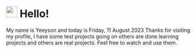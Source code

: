  <h1>
    <img src="https://emojis.slackmojis.com/emojis/images/1643510097/45343/hi.gif?1643510097" width="30"/> 
    Hello!
 </h1>
 <p>
    My name is Yeeyson and today is Friday, 11 August 2023
    Thanks for visiting my profile, I have some test projects going on others are done learning projects and others are real projects.
    Feel free to watch and use them.
 </p>